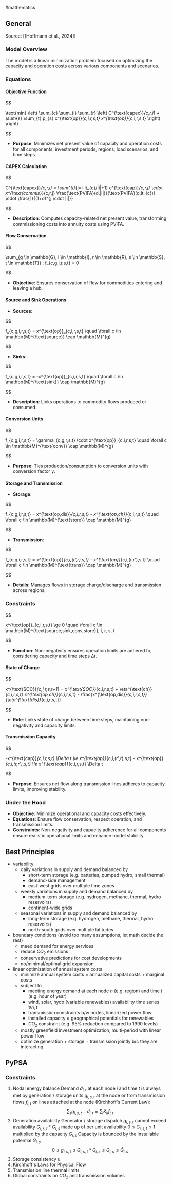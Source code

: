 #mathematics

## General
Source: [[Hoffmann et al., 2024]]
### Model Overview
The model is a linear minimization problem focused on optimizing the capacity and operation costs across various components and scenarios.

### Equations
#### Objective Function

$$

\text{min} \left( \sum_{c} \sum_{i} \sum_{r} \left( C^{\text{capex}}_{c,r,i} + \sum_{s} \sum_{t} p_{s} c^{\text{op}}_{c,i,r,s,t} x^{\text{op}}_{c,i,r,s,t} \right)  \right)

$$

- **Purpose**: Minimizes net present value of capacity and operation costs for all components, investment periods, regions, load scenarios, and time steps.

#### CAPEX Calculation

$$

C^{\text{capex}}_{c,r,i} = \sum^{i}_{j=i-lt_{c}/|i|+1} c^{\text{cap}}_{c,r,j} \cdot x^{\text{commis}}_{c,r,j} \frac{\text{PVIFA}(d,|i|)}{\text{PVIFA}(d,lt_{c})} \cdot \frac{1}{(1+d)^{j \cdot |i|}}

$$

- **Description**: Computes capacity-related net present value, transforming commissioning costs into annuity costs using PVIFA.

#### Flow Conservation

$$

\sum_{g \in \mathbb{G}, i \in \mathbb{I}, r \in \mathbb{R}, s \in \mathbb{S}, t \in \mathbb{T}} : f_{c,g,i,r,s,t} = 0

$$

- **Objective**: Ensures conservation of flow for commodities entering and leaving a hub.

#### Source and Sink Operations
- **Sources**:
  
$$

  f_{c,g,i,r,s,t} = x^{\text{op}}_{c,i,r,s,t} \quad \forall c \in \mathbb{M}^{\text{source}} \cap \mathbb{M}^{g}
  
$$

- **Sinks**:
  
$$

  f_{c,g,i,r,s,t} = -x^{\text{op}}_{c,i,r,s,t} \quad \forall c \in \mathbb{M}^{\text{sink}} \cap \mathbb{M}^{g}
  
$$

- **Description**: Links operations to commodity flows produced or consumed.

#### Conversion Units

$$

f_{c,g,i,r,s,t} = \gamma_{c,g,r,s,t} \cdot x^{\text{op}}_{c,i,r,s,t} \quad \forall c \in \mathbb{M}^{\text{conv}} \cap \mathbb{M}^{g}

$$

- **Purpose**: Ties production/consumption to conversion units with conversion factor $\gamma$.

#### Storage and Transmission
- **Storage**:
  
$$

  f_{c,g,i,r,s,t} = x^{\text{op,dis}}_{c,i,r,s,t} - x^{\text{op,ch}}_{c,i,r,s,t} \quad \forall c \in \mathbb{M}^{\text{store}} \cap \mathbb{M}^{g}
  
$$

- **Transmission**:
  
$$

  f_{c,g,i,r,s,t} = x^{\text{op}}_{c,i,(r',r),s,t} - x^{\text{op}}_{c,i,(r,r'),s,t} \quad \forall c \in \mathbb{M}^{\text{trans}} \cap \mathbb{M}^{g}
  
$$

- **Details**: Manages flows in storage charge/discharge and transmission across regions.

### Constraints

$$

x^{\text{op}}_{c,i,r,s,t} \ge 0 \quad \forall c \in \mathbb{M}^{\text{source,sink,conv,store}}, i, r, s, t

$$

- **Function**: Non-negativity ensures operation limits are adhered to, considering capacity and time steps $\Delta t$.

#### State of Charge

$$

x^{\text{SOC}}_{c,i,r,s,t+1} = x^{\text{SOC}}_{c,i,r,s,t} + \eta^{\text{ch}}_{c,i,r,s,t} x^{\text{op,ch}}_{c,i,r,s,t} - \frac{x^{\text{op,dis}}_{c,i,r,s,t}}{\eta^{\text{dis}}_{c,i,r,s,t}}

$$

- **Role**: Links state of charge between time steps, maintaining non-negativity and capacity limits.

#### Transmission Capacity

$$

-x^{\text{cap}}_{c,i,r,s,t} \Delta t \le x^{\text{op}}_{c,i,(r',r),s,t} - x^{\text{op}}_{c,i,(r,r'),s,t} \le x^{\text{cap}}_{c,i,r,s,t} \Delta t

$$

- **Purpose**: Ensures net flow along transmission lines adheres to capacity limits, improving stability.

### Under the Hood
- **Objective**: Minimize operational and capacity costs effectively.
- **Equations**: Ensure flow conservation, respect operation, and transmission limits.
- **Constraints**: Non-negativity and capacity adherence for all components ensure realistic operational limits and enhance model stability.


## Best Principles

- variability
	- daily variations in supply and demand balanced by
		- short-term storage (e.g. batteries, pumped hydro, small thermal)
		- demand-side management
		- east-west grids over multiple time zones
	- weekly variations in supply and demand balanced by
		- medium-term storage (e.g. hydrogen, methane, thermal, hydro reservoirs)
		- continent-wide grids
	- seasonal variations in supply and demand balanced by
		- long-term storage (e.g. hydrogen, methane, thermal, hydro reservoirs)
		- north-south grids over multiple latitudes
- boundary conditions (avoid too many assumptions, let math decide the rest)
	- meed demand for energy services
	- reduce $CO_2$ emissions
	- conservative predictions for cost developments
	- no/minimal/optimal grid expansion
- linear optimization of annual system costs
	- minimize annual system costs = annualized capital costs + marginal costs
	- subject to
		- meeting energy demand at each node $n$ (e.g. region) and time $t$ (e.g. hour of year)
		- wind, solar, hydo (variable renewables) availability time series $\forall n, t$
		- transmission constraints b/w nodes, linearized power flow
		- installed capacity $\le$ geographical potentials for renewables
		- $CO_2$ constraint (e.g. 95% reduction compared to 1990 levels)
	- mostly greenfield investment optimization, multi-period with linear power flow
	- optimize generation + storage + transmission jointly b/c they are interacting

## PyPSA
### Constraints
1. Nodal energy balance
		Demand $d_{i,t}$ at each node $i$ and time $t$ is always met by generation / storage units $g_{i,s,t}$ at the node or from transmission flows $f_{l,t}$ on lines attached at the node (Kirchhoff's Current Law): $$ \sum_{s} g_{i,s,t} - d_{i,t} = \sum_{l} K_{il}f_{l,t} $$
2. Generation availability
		Generator / storage dispatch $g_{i,s,t}$ cannot exceed availability $G_{i,s,t} * G_{i,s}$ made up of per unit availability $0 \le G_{i,s,t} \le 1$ multiplied by the capacity $G_{i,s}$
		Capacity is bounded by the installable potential $\hat{G}_{i,s}$ $$ 0 \le g_{i,s,t} \le G_{i,s,t} * G_{i,s} \le G_{i,s} \le \hat{G}_{i,s}$$
3. Storage consistency
		u
4. Kirchhoff's Laws for Physical Flow
5. Transmission line thermal limits
6. Global constraints on $CO_2$ and transmission volumes
